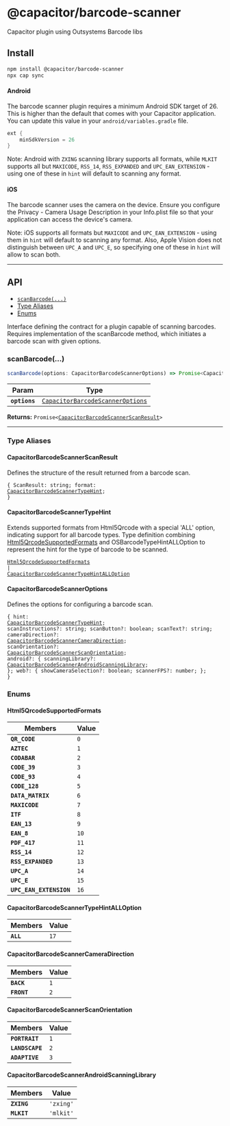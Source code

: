 # @capacitor/barcode-scanner

Capacitor plugin using Outsystems Barcode libs

## Install

```bash
npm install @capacitor/barcode-scanner
npx cap sync
```

#### Android

The barcode scanner plugin requires a minimum Android SDK target of 26. This is higher than the default that comes with your Capacitor application. You can update this value in your `android/variables.gradle` file.

```gradle
ext {
    minSdkVersion = 26
}
```

Note: Android with `ZXING` scanning library supports all formats, while `MLKIT` supports all but `MAXICODE`, `RSS_14`, `RSS_EXPANDED` and `UPC_EAN_EXTENSION` - using one of these in `hint` will default to scanning any format.

#### iOS

The barcode scanner uses the camera on the device. Ensure you configure the Privacy - Camera Usage Description in your Info.plist file so that your application can access the device's camera.

Note: iOS supports all formats but `MAXICODE` and `UPC_EAN_EXTENSION` - using them in `hint` will default to scanning any format. Also, Apple Vision does not distinguish between `UPC_A` and `UPC_E`, so specifying one of these in `hint` will allow to scan both.

---

## API

<docgen-index>

* [`scanBarcode(...)`](#scanbarcode)
* [Type Aliases](#type-aliases)
* [Enums](#enums)

</docgen-index>

<docgen-api>
<!--Update the source file JSDoc comments and rerun docgen to update the docs below-->

Interface defining the contract for a plugin capable of scanning barcodes.
Requires implementation of the scanBarcode method, which initiates a barcode scan with given options.

### scanBarcode(...)

```typescript
scanBarcode(options: CapacitorBarcodeScannerOptions) => Promise<CapacitorBarcodeScannerScanResult>
```

| Param         | Type                                                                                      |
| ------------- | ----------------------------------------------------------------------------------------- |
| **`options`** | <code><a href="#capacitorbarcodescanneroptions">CapacitorBarcodeScannerOptions</a></code> |

**Returns:** <code>Promise&lt;<a href="#capacitorbarcodescannerscanresult">CapacitorBarcodeScannerScanResult</a>&gt;</code>

--------------------


### Type Aliases


#### CapacitorBarcodeScannerScanResult

Defines the structure of the result returned from a barcode scan.

<code>{ ScanResult: string; format: <a href="#capacitorbarcodescannertypehint">CapacitorBarcodeScannerTypeHint</a>; }</code>


#### CapacitorBarcodeScannerTypeHint

Extends supported formats from Html5Qrcode with a special 'ALL' option,
indicating support for all barcode types.
Type definition combining <a href="#html5qrcodesupportedformats">Html5QrcodeSupportedFormats</a> and OSBarcodeTypeHintALLOption
to represent the hint for the type of barcode to be scanned.

<code><a href="#html5qrcodesupportedformats">Html5QrcodeSupportedFormats</a> | <a href="#capacitorbarcodescannertypehintalloption">CapacitorBarcodeScannerTypeHintALLOption</a></code>


#### CapacitorBarcodeScannerOptions

Defines the options for configuring a barcode scan.

<code>{ hint: <a href="#capacitorbarcodescannertypehint">CapacitorBarcodeScannerTypeHint</a>; scanInstructions?: string; scanButton?: boolean; scanText?: string; cameraDirection?: <a href="#capacitorbarcodescannercameradirection">CapacitorBarcodeScannerCameraDirection</a>; scanOrientation?: <a href="#capacitorbarcodescannerscanorientation">CapacitorBarcodeScannerScanOrientation</a>; android?: { scanningLibrary?: <a href="#capacitorbarcodescannerandroidscanninglibrary">CapacitorBarcodeScannerAndroidScanningLibrary</a>; }; web?: { showCameraSelection?: boolean; scannerFPS?: number; }; }</code>


### Enums


#### Html5QrcodeSupportedFormats

| Members                 | Value           |
| ----------------------- | --------------- |
| **`QR_CODE`**           | <code>0</code>  |
| **`AZTEC`**             | <code>1</code>  |
| **`CODABAR`**           | <code>2</code>  |
| **`CODE_39`**           | <code>3</code>  |
| **`CODE_93`**           | <code>4</code>  |
| **`CODE_128`**          | <code>5</code>  |
| **`DATA_MATRIX`**       | <code>6</code>  |
| **`MAXICODE`**          | <code>7</code>  |
| **`ITF`**               | <code>8</code>  |
| **`EAN_13`**            | <code>9</code>  |
| **`EAN_8`**             | <code>10</code> |
| **`PDF_417`**           | <code>11</code> |
| **`RSS_14`**            | <code>12</code> |
| **`RSS_EXPANDED`**      | <code>13</code> |
| **`UPC_A`**             | <code>14</code> |
| **`UPC_E`**             | <code>15</code> |
| **`UPC_EAN_EXTENSION`** | <code>16</code> |


#### CapacitorBarcodeScannerTypeHintALLOption

| Members   | Value           |
| --------- | --------------- |
| **`ALL`** | <code>17</code> |


#### CapacitorBarcodeScannerCameraDirection

| Members     | Value          |
| ----------- | -------------- |
| **`BACK`**  | <code>1</code> |
| **`FRONT`** | <code>2</code> |


#### CapacitorBarcodeScannerScanOrientation

| Members         | Value          |
| --------------- | -------------- |
| **`PORTRAIT`**  | <code>1</code> |
| **`LANDSCAPE`** | <code>2</code> |
| **`ADAPTIVE`**  | <code>3</code> |


#### CapacitorBarcodeScannerAndroidScanningLibrary

| Members     | Value                |
| ----------- | -------------------- |
| **`ZXING`** | <code>'zxing'</code> |
| **`MLKIT`** | <code>'mlkit'</code> |

</docgen-api>
